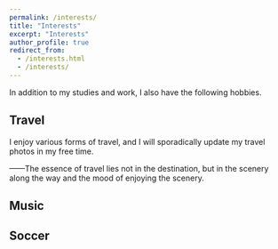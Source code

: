 ```yaml
---
permalink: /interests/
title: "Interests"
excerpt: "Interests"
author_profile: true
redirect_from: 
  - /interests.html
  - /interests/
---
```


In addition to my studies and work, I also have the following hobbies.

<h2>Travel</h2>
I enjoy various forms of travel, and I will sporadically update my travel photos in my free time.

——The essence of travel lies not in the destination, but in the scenery along the way and the mood of enjoying the scenery.

<h2>Music</h2>

<h2>Soccer</h2>

